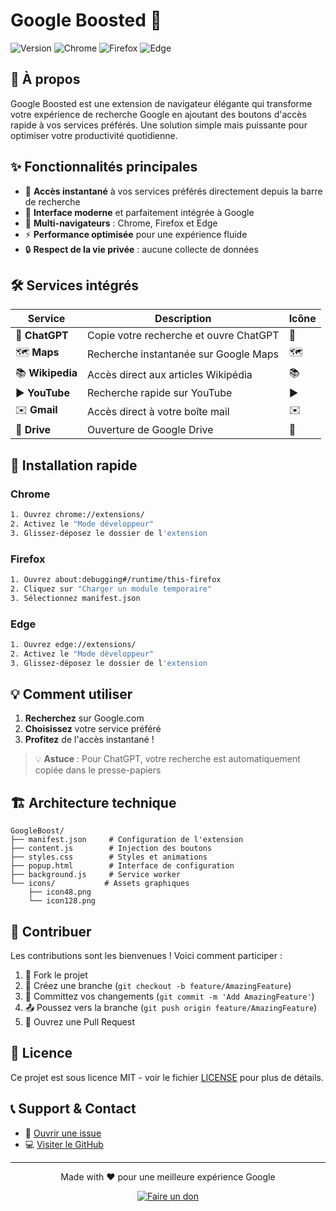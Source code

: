 # Google Boosted 🚀

![Version](https://img.shields.io/badge/version-1.0.0-blue.svg)
![Chrome](https://img.shields.io/badge/Chrome-✓-green.svg)
![Firefox](https://img.shields.io/badge/Firefox-✓-green.svg)
![Edge](https://img.shields.io/badge/Edge-✓-green.svg)

## 🌟 À propos

Google Boosted est une extension de navigateur élégante qui transforme votre expérience de recherche Google en ajoutant des boutons d'accès rapide à vos services préférés. Une solution simple mais puissante pour optimiser votre productivité quotidienne.

## ✨ Fonctionnalités principales

- 🎯 **Accès instantané** à vos services préférés directement depuis la barre de recherche
- 🎨 **Interface moderne** et parfaitement intégrée à Google
- 📱 **Multi-navigateurs** : Chrome, Firefox et Edge
- ⚡ **Performance optimisée** pour une expérience fluide
- 🔒 **Respect de la vie privée** : aucune collecte de données

## 🛠️ Services intégrés

| Service | Description | Icône |
|---------|-------------|-------|
| 🤖 **ChatGPT** | Copie votre recherche et ouvre ChatGPT | 🤖 |
| 🗺️ **Maps** | Recherche instantanée sur Google Maps | 🗺️ |
| 📚 **Wikipedia** | Accès direct aux articles Wikipédia | 📚 |
| ▶️ **YouTube** | Recherche rapide sur YouTube | ▶️ |
| ✉️ **Gmail** | Accès direct à votre boîte mail | ✉️ |
| 💾 **Drive** | Ouverture de Google Drive | 💾 |

## 🚀 Installation rapide

### Chrome
```bash
1. Ouvrez chrome://extensions/
2. Activez le "Mode développeur"
3. Glissez-déposez le dossier de l'extension
```

### Firefox
```bash
1. Ouvrez about:debugging#/runtime/this-firefox
2. Cliquez sur "Charger un module temporaire"
3. Sélectionnez manifest.json
```

### Edge
```bash
1. Ouvrez edge://extensions/
2. Activez le "Mode développeur"
3. Glissez-déposez le dossier de l'extension
```

## 💡 Comment utiliser

1. **Recherchez** sur Google.com
2. **Choisissez** votre service préféré
3. **Profitez** de l'accès instantané !

> 💡 **Astuce** : Pour ChatGPT, votre recherche est automatiquement copiée dans le presse-papiers

## 🏗️ Architecture technique

```
GoogleBoost/
├── manifest.json     # Configuration de l'extension
├── content.js        # Injection des boutons
├── styles.css        # Styles et animations
├── popup.html        # Interface de configuration
├── background.js     # Service worker
└── icons/           # Assets graphiques
    ├── icon48.png   
    └── icon128.png  
```

## 🤝 Contribuer

Les contributions sont les bienvenues ! Voici comment participer :

1. 🍴 Fork le projet
2. 🌿 Créez une branche (`git checkout -b feature/AmazingFeature`)
3. 💾 Committez vos changements (`git commit -m 'Add AmazingFeature'`)
4. 📤 Poussez vers la branche (`git push origin feature/AmazingFeature`)
5. 🔄 Ouvrez une Pull Request

## 📝 Licence

Ce projet est sous licence MIT - voir le fichier [LICENSE](LICENSE) pour plus de détails.

## 📞 Support & Contact

- 📧 [Ouvrir une issue](https://github.com/klopez-dev/GoogleBoost/issues)
- 💻 [Visiter le GitHub](https://github.com/klopez-dev)

---

<div align="center">
  <p>Made with ❤️ pour une meilleure expérience Google</p>
  <a href="https://www.paypal.com/ncp/payment/4BA5C3BTXLET4" target="_blank">
    <img src="https://img.shields.io/badge/Support-Donner-yellow?style=for-the-badge" alt="Faire un don">
  </a>
</div> 